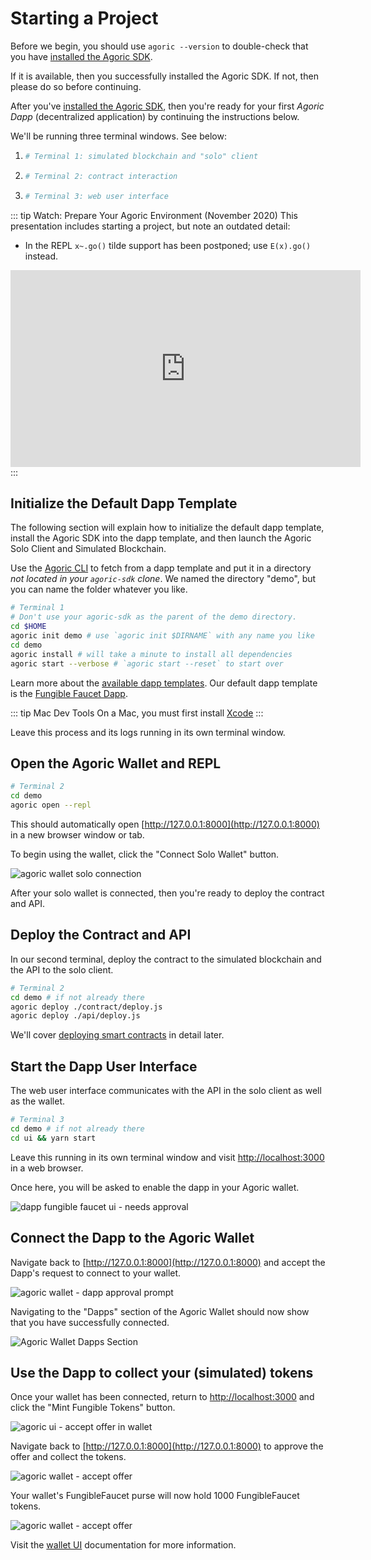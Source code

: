 # Starting a Project

Before we begin, you should use `agoric --version` to double-check that you have [installed the Agoric SDK](./README.md).

If it is available, then you successfully installed the Agoric SDK. If not, then please do so before continuing. 

After you've [installed the Agoric SDK](./README.md), then you're ready for your first _Agoric Dapp_ (decentralized application) by continuing the instructions below. 

We'll be running three terminal windows. See below: 

 1. ```sh
    # Terminal 1: simulated blockchain and "solo" client
    ```
 2. ```sh secondary style2
    # Terminal 2: contract interaction
    ```
 3. ```sh secondary style3
    # Terminal 3: web user interface
    ```

::: tip Watch: Prepare Your Agoric Environment (November 2020)
This presentation includes starting a project, but note an outdated detail:

 - In the REPL `x~.go()` tilde support has been postponed; use `E(x).go()` instead.

<iframe width="560" height="315" src="https://www.youtube.com/embed/w0By22jYhJA" title="YouTube video player" frameborder="0" allow="accelerometer; autoplay; clipboard-write; encrypted-media; gyroscope; picture-in-picture" allowfullscreen></iframe>
:::

## Initialize the Default Dapp Template

The following section will explain how to initialize the default dapp template, install the Agoric SDK
into the dapp template, and then launch the Agoric Solo Client and Simulated Blockchain.

Use the [Agoric CLI](../agoric-cli/) to fetch from a dapp template
and put it in a directory _not located in your `agoric-sdk` clone_. We named the directory "demo", but you can name the folder whatever you like.

```sh
# Terminal 1
# Don't use your agoric-sdk as the parent of the demo directory.
cd $HOME
agoric init demo # use `agoric init $DIRNAME` with any name you like
cd demo
agoric install # will take a minute to install all dependencies
agoric start --verbose # `agoric start --reset` to start over
```

Learn more about the [available dapp templates](../dapps/dapp-templates.md). Our default dapp template is the [Fungible Faucet Dapp](https://github.com/Agoric/dapp-fungible-faucet).

::: tip Mac Dev Tools
On a Mac, you must first install
[Xcode](https://apps.apple.com/us/app/xcode/id497799835)
:::

Leave this process and its logs running in its own terminal window.

## Open the Agoric Wallet and REPL

```sh secondary style2
# Terminal 2
cd demo
agoric open --repl
```

This should automatically open [http://127.0.0.1:8000](http://127.0.0.1:8000) in a new browser window or tab.

To begin using the wallet, click the "Connect Solo Wallet" button.

![agoric wallet solo connection](./assets/agoric-open-repl-1.png)

After your solo wallet is connected, then you're ready to deploy the contract and API. 

## Deploy the Contract and API

In our second terminal, deploy the contract to the simulated blockchain
and the API to the solo client.

```sh secondary style2
# Terminal 2
cd demo # if not already there
agoric deploy ./contract/deploy.js 
agoric deploy ./api/deploy.js
```

We'll cover [deploying smart contracts](./deploying.md)
in detail later.

## Start the Dapp User Interface

The web user interface communicates with the API in the solo client as well as the wallet.

```sh secondary style3
# Terminal 3
cd demo # if not already there
cd ui && yarn start
```

Leave this running in its own terminal window and visit [http://localhost:3000](http://localhost:3000) in a web browser.

Once here, you will be asked to enable the dapp in your Agoric wallet.

![dapp fungible faucet ui - needs approval](./assets/agoric-ui-dapp-needs-approval.png)

## Connect the Dapp to the Agoric Wallet

Navigate back to [http://127.0.0.1:8000](http://127.0.0.1:8000) and accept the Dapp's request to connect to your wallet.

![agoric wallet - dapp approval prompt](./assets/agoric-wallet-dapp-approval.png)

Navigating to the "Dapps" section of the Agoric Wallet should now show that you have successfully connected.

![Agoric Wallet Dapps Section](./assets/agoric-wallet-dapps-section.png)

## Use the Dapp to collect your (simulated) tokens

Once your wallet has been connected, return to [http://localhost:3000](http://localhost:3000) and click the "Mint Fungible Tokens" button.

![agoric ui - accept offer in wallet](./assets/agoric-ui-accept-offer.png)

Navigate back to [http://127.0.0.1:8000](http://127.0.0.1:8000) to approve the offer and collect the tokens.

![agoric wallet - accept offer](./assets/agoric-wallet-approve-offer.png)

Your wallet's FungibleFaucet purse will now hold 1000 FungibleFaucet tokens.

![agoric wallet - accept offer](./assets/agoric-ui-offer-accepted.png)

Visit the [wallet UI](../wallet/ui.md#wallet-ui) documentation for more information.